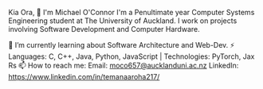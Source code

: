 Kia Ora, 👋 I'm Michael O'Connor
I'm a Penultimate year Computer Systems Engineering student at The University of Auckland. I work on projects involving Software Development and Computer Hardware.

🌱 I’m currently learning about Software Architecture and Web-Dev.
⚡ Languages: C, C++, Java, Python, JavaScript | Technologies: PyTorch, Jax Rs
📫 How to reach me:
Email: moco657@aucklanduni.ac.nz
LinkedIn: https://www.linkedin.com/in/temanaaroha217/
<!--
**BlinkCreator/BlinkCreator** is a ✨ _special_ ✨ repository because its `README.md` (this file) appears on your GitHub profile.

Here are some ideas to get you started:





- 🔭 I’m currently working on ...
- 🌱 I’m currently learning ...
- 👯 I’m looking to collaborate on ...
- 🤔 I’m looking for help with ...
- 💬 Ask me about ...
- 📫 How to reach me: ...
- 😄 Pronouns: ...
- ⚡ Fun fact: ...
-->
